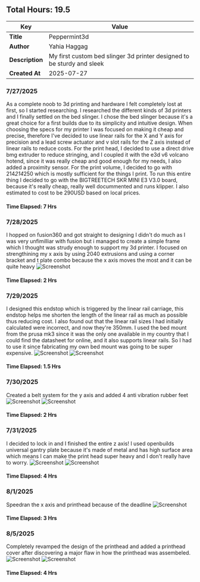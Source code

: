 ## Total Hours: 19.5
| Key         | Value                                                              |
|-------------|--------------------------------------------------------------------|
| **Title**   | Peppermint3d                                                       |
| **Author**  | Yahia Haggag                                                       |
| **Description** | My first custom bed slinger 3d printer designed to be sturdy and sleek |
| **Created At** | 2025-07-27                                                      |


### 7/27/2025
As a complete noob to 3d printing and hardware I felt completely lost at first, so I started researching. I researched the different kinds of 3d printers and I finally settled on the bed slinger. I chose the bed slinger because it's a great choice for a first builds due to its simplicity and intuitive design. When choosing the specs for my printer I was focused on making it cheap and precise, therefore I've decided to use linear rails for the X and Y axis for precision and a lead screw actuator and v slot rails for the Z axis instead of linear rails to reduce costs. For the print head, I decided to use a direct drive bmg extruder to reduce stringing, and I coupled it with the e3d v6 volcano hotend, since it was really cheap and good enough for my needs, I also added a proximity sensor. For the print volume, I decided to go with 214*214*250 which is mostly sufficient for the things I print. To run this entire thing I decided to go with the BIGTREETECH SKR MINI E3 V3.0 board, because it's really cheap, really well docummented and runs klipper. I also estimated to cost to be 290USD based on local prices.
#### Time Elapsed: 7 Hrs 
### 7/28/2025
I hopped on fusion360 and got straight to designing I didn't do much as I was very unfimilliar with fusion but i managed to create a simple frame which I thought was strudy enough to support my 3d printer. I focused on strengthining my x axis by using 2040 extrusions and using a corner bracket and t plate combo because the x axis moves the most and it can be quite heavy
![Screenshot](https://raw.githubusercontent.com/yahia-svg/Peppermint3d/main/img/Screenshot%202025-07-31%20221633.png)
#### Time Elapsed: 2 Hrs 
### 7/29/2025
I designed this endstop which is triggered by the linear rail carriage, this endstop helps me shorten the length of the linear rail as much as possible thus reducing cost. I also found out that the linear rail sizes I had initially calculated were incorrect, and now they're 350mm. I used the bed mount from the prusa mk3 since it was the only one available in my country that I could find the datasheet for online, and it also supports linear rails. So I had to use it since fabricating my own bed mount was going to be super expensive.
![Screenshot](https://raw.githubusercontent.com/yahia-svg/Peppermint3d/main/img/Screenshot%202025-07-31%20221119.png)
![Screenshot](https://raw.githubusercontent.com/yahia-svg/Peppermint3d/main/img/Screenshot%202025-07-31%20221047.png)
#### Time Elapsed: 1.5 Hrs 
### 7/30/2025
Created a belt system for the y axis and added 4 anti vibration rubber feet
![Screenshot](https://raw.githubusercontent.com/yahia-svg/Peppermint3d/main/img/Screenshot%202025-07-31%20223112.png)
![Screenshot](https://raw.githubusercontent.com/yahia-svg/Peppermint3d/main/img/Screenshot%202025-07-31%20223540.png)
#### Time Elapsed: 2 Hrs 
### 7/31/2025
I decided to lock in and I finished the entire z axis! I used openbuilds universal gantry plate because it's made of metal and has high surface area which means I can make the print head super heavy and I don't really have to worry.
![Screenshot](https://raw.githubusercontent.com/yahia-svg/Peppermint3d/main/img/Screenshot%202025-08-01%20051617.png)
![Screenshot](https://raw.githubusercontent.com/yahia-svg/Peppermint3d/main/img/Screenshot%202025-08-01%20051750.png)
#### Time Elapsed: 4 Hrs 
### 8/1/2025
Speedran the x axis and printhead because of the deadline
![Screenshot](https://raw.githubusercontent.com/yahia-svg/Peppermint3d/main/img/spped.png)
#### Time Elapsed: 3 Hrs 
### 8/5/2025
Completely revamped the design of the printhead and added a printhead cover after discovering a major flaw in how the printhead was assembeled.
![Screenshot](https://github.com/yahia-svg/Peppermint3d/blob/main/img/Screenshot%202025-08-06%20094003.png?raw=true)
![Screenshot](https://github.com/yahia-svg/Peppermint3d/blob/main/img/Screenshot%202025-08-06%20093955.png?raw=true)
#### Time Elapsed: 4 Hrs 
